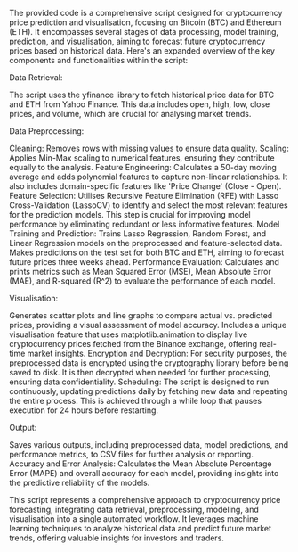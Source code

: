 The provided code is a comprehensive script designed for cryptocurrency price prediction and visualisation, focusing on Bitcoin (BTC) and Ethereum (ETH). It encompasses several stages of data processing, model training, prediction, and visualisation, aiming to forecast future cryptocurrency prices based on historical data. Here's an expanded overview of the key components and functionalities within the script:

Data Retrieval: 

The script uses the yfinance library to fetch historical price data for BTC and ETH from Yahoo Finance. This data includes open, high, low, close prices, and volume, which are crucial for analysing market trends.

Data Preprocessing:

Cleaning: Removes rows with missing values to ensure data quality.
Scaling: Applies Min-Max scaling to numerical features, ensuring they contribute equally to the analysis.
Feature Engineering: Calculates a 50-day moving average and adds polynomial features to capture non-linear relationships. It also includes domain-specific features like 'Price Change' (Close - Open).
Feature Selection: Utilises Recursive Feature Elimination (RFE) with Lasso Cross-Validation (LassoCV) to identify and select the most relevant features for the prediction models. This step is crucial for improving model performance by eliminating redundant or less informative features.
Model Training and Prediction:
Trains Lasso Regression, Random Forest, and Linear Regression models on the preprocessed and feature-selected data.
Makes predictions on the test set for both BTC and ETH, aiming to forecast future prices three weeks ahead.
Performance Evaluation: Calculates and prints metrics such as Mean Squared Error (MSE), Mean Absolute Error (MAE), and R-squared (R^2) to evaluate the performance of each model.

Visualisation:

Generates scatter plots and line graphs to compare actual vs. predicted prices, providing a visual assessment of model accuracy.
Includes a unique visualisation feature that uses matplotlib.animation to display live cryptocurrency prices fetched from the Binance exchange, offering real-time market insights.
Encryption and Decryption: For security purposes, the preprocessed data is encrypted using the cryptography library before being saved to disk. It is then decrypted when needed for further processing, ensuring data confidentiality.
Scheduling: The script is designed to run continuously, updating predictions daily by fetching new data and repeating the entire process. This is achieved through a while loop that pauses execution for 24 hours before restarting.

Output: 

Saves various outputs, including preprocessed data, model predictions, and performance metrics, to CSV files for further analysis or reporting.
Accuracy and Error Analysis: Calculates the Mean Absolute Percentage Error (MAPE) and overall accuracy for each model, providing insights into the predictive reliability of the models.

This script represents a comprehensive approach to cryptocurrency price forecasting, integrating data retrieval, preprocessing, modeling, and visualisation into a single automated workflow. It leverages machine learning techniques to analyze historical data and predict future market trends, offering valuable insights for investors and traders.
